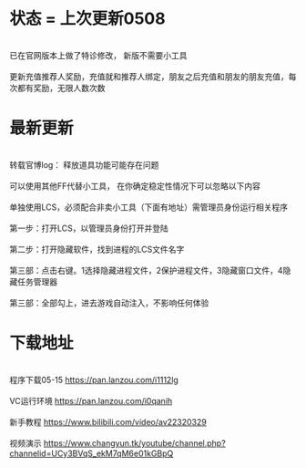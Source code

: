 

# 状态 = 上次更新0508 

</br> 已在官网版本上做了特诊修改， 新版不需要小工具 </br>
</br> 更新充值推荐人奖励，充值就和推荐人绑定，朋友之后充值和朋友的朋友充值，每次都有奖励，无限人数次数</br>

# 最新更新

</br> 转载官博log： 释放道具功能可能存在问题</br>
</br> 可以使用其他FF代替小工具， 在你确定稳定性情况下可以忽略以下内容 </br>
</br> 单独使用LCS，必须配合非卖小工具（下面有地址）需管理员身份运行相关程序</br>
</br> 第一步：打开LCS，以管理员身份打开并登陆</br>
</br> 第二步：打开隐藏软件，找到进程的LCS文件名字</br>
</br> 第三部：点击右键。1选择隐藏进程文件，2保护进程文件，3隐藏窗口文件，4隐藏任务管理器</br>
</br> 第三部：全部勾上，进去游戏自动注入，不影响任何体验</br>

# 下载地址 

</br>程序下载05-15 https://pan.lanzou.com/i1112lg</br>
</br>VC运行环境 https://pan.lanzou.com/i0qanih</br>
</br> 新手教程 https://www.bilibili.com/video/av22320329 </br>
</br> 视频演示 https://www.changyun.tk/youtube/channel.php?channelid=UCy3BVqS_ekM7qM6e01kGBpQ</br>
 
